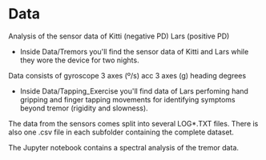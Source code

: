 # Data

Analysis of the sensor data of Kitti (negative PD) Lars (positive PD)

- Inside Data/Tremors you'll find the sensor data of Kitti and Lars while they wore the device for two nights.

Data consists of gyroscope 3 axes (º/s) acc 3 axes (g) heading degrees

- Inside Data/Tapping_Exercise you'll find data of Lars perfoming hand gripping and finger tapping movements for identifying symptoms beyond tremor (rigidity and slowness).

The data from the sensors comes split into several LOG*.TXT files. There is also one .csv file in each subfolder containing the complete dataset.

The Jupyter notebook contains a spectral analysis of the tremor data.



